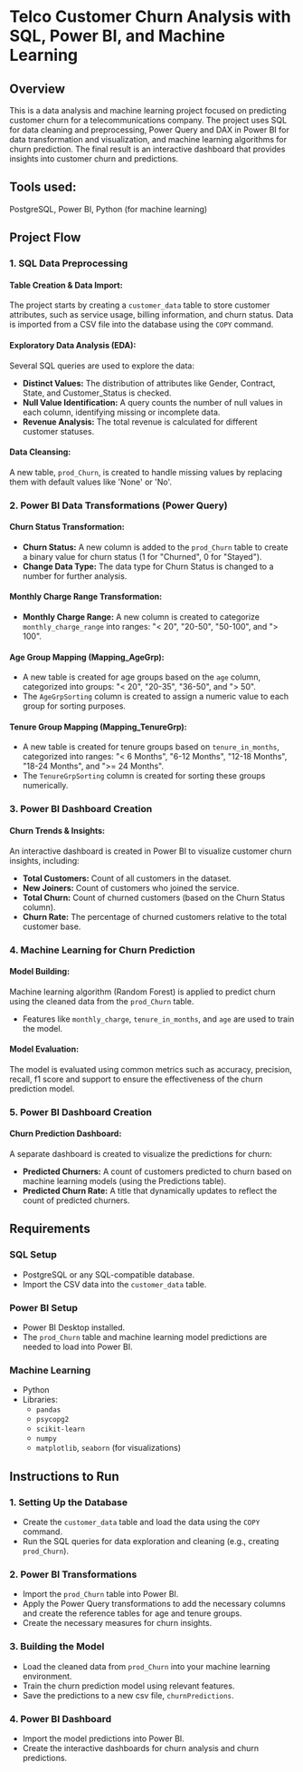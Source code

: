 # Telco Customer Churn Analysis with SQL, Power BI, and Machine Learning

## Overview

This is a data analysis and machine learning project focused on predicting customer churn for a telecommunications company. The project uses SQL for data cleaning and preprocessing, Power Query and DAX in Power BI for data transformation and visualization, and machine learning algorithms for churn prediction. The final result is an interactive dashboard that provides insights into customer churn and predictions.

## Tools used:
PostgreSQL, Power BI, Python (for machine learning)

## Project Flow

### 1. **SQL Data Preprocessing**

#### Table Creation & Data Import:
The project starts by creating a `customer_data` table to store customer attributes, such as service usage, billing information, and churn status. Data is imported from a CSV file into the database using the `COPY` command.

#### Exploratory Data Analysis (EDA):
Several SQL queries are used to explore the data:
- **Distinct Values:** The distribution of attributes like Gender, Contract, State, and Customer_Status is checked.
- **Null Value Identification:** A query counts the number of null values in each column, identifying missing or incomplete data.
- **Revenue Analysis:** The total revenue is calculated for different customer statuses.

#### Data Cleansing:
A new table, `prod_Churn`, is created to handle missing values by replacing them with default values like 'None' or 'No'.

### 2. **Power BI Data Transformations (Power Query)**

#### Churn Status Transformation:
- **Churn Status:** A new column is added to the `prod_Churn` table to create a binary value for churn status (1 for "Churned", 0 for "Stayed").
- **Change Data Type:** The data type for Churn Status is changed to a number for further analysis.

#### Monthly Charge Range Transformation:
- **Monthly Charge Range:** A new column is created to categorize `monthly_charge_range` into ranges: "< 20", "20-50", "50-100", and "> 100".

#### Age Group Mapping (Mapping_AgeGrp):
- A new table is created for age groups based on the `age` column, categorized into groups: "< 20", "20-35", "36-50", and "> 50".
- The `AgeGrpSorting` column is created to assign a numeric value to each group for sorting purposes.

#### Tenure Group Mapping (Mapping_TenureGrp):
- A new table is created for tenure groups based on `tenure_in_months`, categorized into ranges: "< 6 Months", "6-12 Months", "12-18 Months", "18-24 Months", and ">= 24 Months".
- The `TenureGrpSorting` column is created for sorting these groups numerically.

### 3. **Power BI Dashboard Creation**

#### Churn Trends & Insights:
An interactive dashboard is created in Power BI to visualize customer churn insights, including:
- **Total Customers:** Count of all customers in the dataset.
- **New Joiners:** Count of customers who joined the service.
- **Total Churn:** Count of churned customers (based on the Churn Status column).
- **Churn Rate:** The percentage of churned customers relative to the total customer base.

### 4. **Machine Learning for Churn Prediction**

#### Model Building:
Machine learning algorithm (Random Forest) is applied to predict churn using the cleaned data from the `prod_Churn` table.
- Features like `monthly_charge`, `tenure_in_months`, and `age` are used to train the model.

#### Model Evaluation:
The model is evaluated using common metrics such as accuracy, precision, recall, f1 score and support to ensure the effectiveness of the churn prediction model.

### 5. **Power BI Dashboard Creation**

#### Churn Prediction Dashboard:
A separate dashboard is created to visualize the predictions for churn:
- **Predicted Churners:** A count of customers predicted to churn based on machine learning models (using the Predictions table).
- **Predicted Churn Rate:** A title that dynamically updates to reflect the count of predicted churners.

## Requirements

### SQL Setup
- PostgreSQL or any SQL-compatible database.
- Import the CSV data into the `customer_data` table.

### Power BI Setup
- Power BI Desktop installed.
- The `prod_Churn` table and machine learning model predictions are needed to load into Power BI.

### Machine Learning
- Python 
- Libraries:
  - `pandas`
  - `psycopg2`
  - `scikit-learn`
  - `numpy`
  - `matplotlib`, `seaborn` (for visualizations)

## Instructions to Run

### 1. **Setting Up the Database**
- Create the `customer_data` table and load the data using the `COPY` command.
- Run the SQL queries for data exploration and cleaning (e.g., creating `prod_Churn`).

### 2. **Power BI Transformations**
- Import the `prod_Churn` table into Power BI.
- Apply the Power Query transformations to add the necessary columns and create the reference tables for age and tenure groups.
- Create the necessary measures for churn insights.

### 3. **Building the Model**
- Load the cleaned data from `prod_Churn` into your machine learning environment.
- Train the churn prediction model using relevant features.
- Save the predictions to a new csv file, `churnPredictions`.

### 4. **Power BI Dashboard**
- Import the model predictions into Power BI.
- Create the interactive dashboards for churn analysis and churn predictions.
